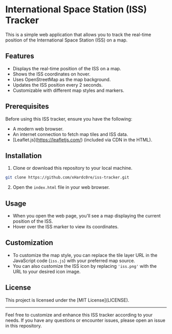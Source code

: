 # International Space Station (ISS) Tracker

This is a simple web application that allows you to track the real-time position of the International Space Station (ISS) on a map.

## Features

- Displays the real-time position of the ISS on a map.
- Shows the ISS coordinates on hover.
- Uses OpenStreetMap as the map background.
- Updates the ISS position every 2 seconds.
- Customizable with different map styles and markers.

## Prerequisites

Before using this ISS tracker, ensure you have the following:

- A modern web browser.
- An internet connection to fetch map tiles and ISS data.
- \[Leaflet.js\](https://leafletjs.com/) (included via CDN in the HTML).

## Installation

1. Clone or download this repository to your local machine.

```bash
git clone https://github.com/xHardc0re/iss-tracker.git
```

2. Open the `index.html` file in your web browser.

## Usage

- When you open the web page, you'll see a map displaying the current position of the ISS.
- Hover over the ISS marker to view its coordinates.

## Customization

- To customize the map style, you can replace the tile layer URL in the JavaScript code (`iss.js`) with your preferred map source.
- You can also customize the ISS icon by replacing `'iss.png'` with the URL to your desired icon image.

## License

This project is licensed under the \[MIT License\](LICENSE).

---

Feel free to customize and enhance this ISS tracker according to your needs. If you have any questions or encounter issues, please open an issue in this repository.